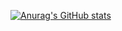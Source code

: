[![Anurag's GitHub stats](https://github-readme-stats.vercel.app/api?username=matheusgiuliano)](https://github.com/anuraghazra/github-readme-stats)

<!--
**matheusgiuliano/matheusgiuliano** is a ✨ _special_ ✨ repository because its `README.md` (this file) appears on your GitHub profile.

Here are some ideas to get you started:

- 🔭 I’m currently working on ...
- 🌱 I’m currently learning ...
- 👯 I’m looking to collaborate on ...
- 🤔 I’m looking for help with ...
- 💬 Ask me about ...
- 📫 How to reach me: ...
- 😄 Pronouns: ...
- ⚡ Fun fact: ...
-->
